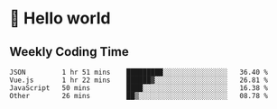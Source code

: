 # 🍻 Hello world

## Weekly Coding Time
<!--START_SECTION:waka-->

```text
JSON         1 hr 51 mins    █████████░░░░░░░░░░░░░░░░   36.40 %
Vue.js       1 hr 22 mins    ██████▓░░░░░░░░░░░░░░░░░░   26.81 %
JavaScript   50 mins         ████░░░░░░░░░░░░░░░░░░░░░   16.38 %
Other        26 mins         ██▒░░░░░░░░░░░░░░░░░░░░░░   08.78 %
```

<!--END_SECTION:waka-->

